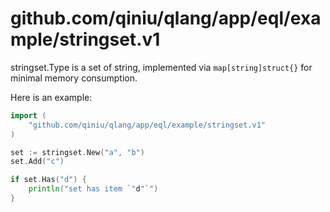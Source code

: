github.com/qiniu/qlang/app/eql/example/stringset.v1
======

stringset.Type is a set of string, implemented via `map[string]struct{}` for minimal memory consumption.

Here is an example:

```go
import (
	"github.com/qiniu/qlang/app/eql/example/stringset.v1"
)

set := stringset.New("a", "b")
set.Add("c")

if set.Has("d") {
	println("set has item `"d"`")
}
```
